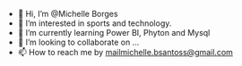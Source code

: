 - 👋 Hi, I’m @Michelle Borges
- 👀 I’m interested in sports and technology.
- 🌱 I’m currently learning Power BI, Phyton and Mysql
- 💞️ I’m looking to collaborate on ...
- 📫 How to reach me by mailmichelle.bsantoss@gmail.com 

<!---
Michellebsantoss/Michellebsantoss is a ✨ special ✨ repository because its `README.md` (this file) appears on your GitHub profile.
You can click the Preview link to take a look at your changes.
--->
